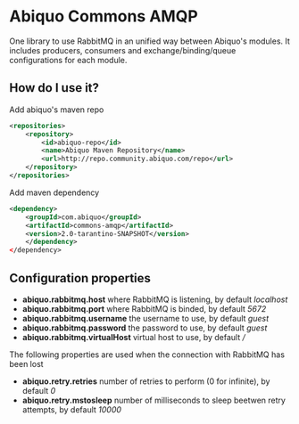 Abiquo Commons AMQP
===================

One library to use RabbitMQ in an unified way between Abiquo's modules. It includes producers, consumers and exchange/binding/queue configurations for each module.

How do I use it?
----------------

Add abiquo's maven repo

```xml
<repositories>
    <repository>
        <id>abiquo-repo</id>
        <name>Abiquo Maven Repository</name>
        <url>http://repo.community.abiquo.com/repo</url>
    </repository>
</repositories>
```

Add maven dependency

```xml
<dependency>
    <groupId>com.abiquo</groupId>
    <artifactId>commons-amqp</artifactId>
    <version>2.0-tarantino-SNAPSHOT</version>
    </dependency>
</dependency>
```

Configuration properties
------------------------

* **abiquo.rabbitmq.host** where RabbitMQ is listening, by default *localhost*
* **abiquo.rabbitmq.port** where RabbitMQ is binded, by default *5672*
* **abiquo.rabbitmq.username** the username to use, by default *guest*
* **abiquo.rabbitmq.password** the password to use, by default *guest*
* **abiquo.rabbitmq.virtualHost** virtual host to use, by default */*

The following properties are used when the connection with RabbitMQ has been lost

* **abiquo.retry.retries** number of retries to perform (0 for infinite), by default *0* 
* **abiquo.retry.mstosleep** number of milliseconds to sleep beetwen retry attempts, by default *10000*

